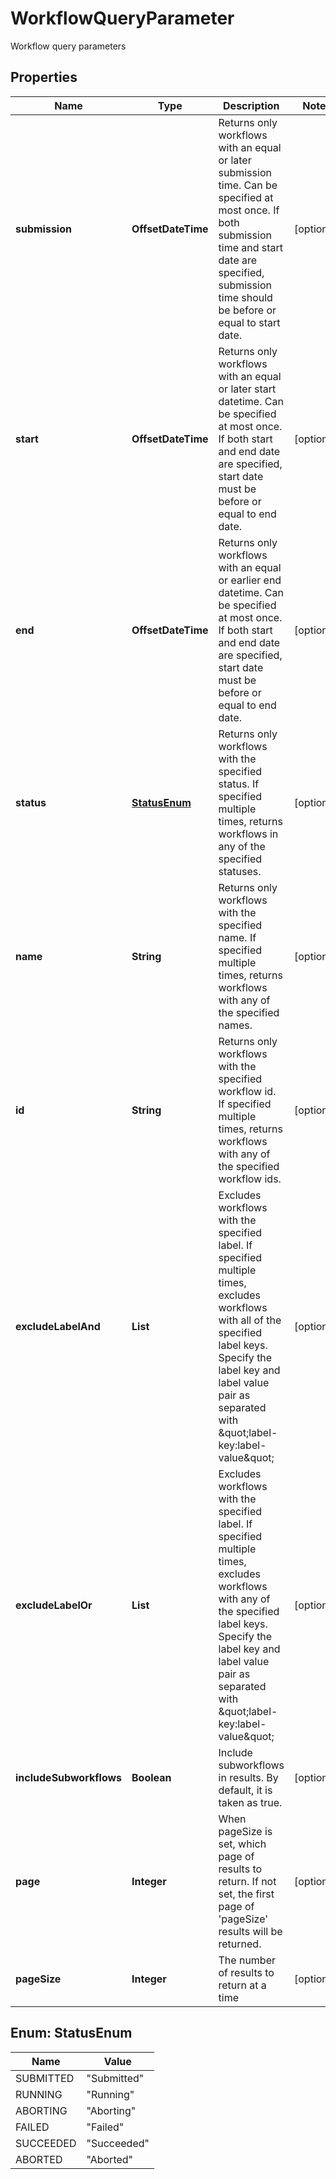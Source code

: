 

# WorkflowQueryParameter

Workflow query parameters

## Properties

| Name | Type | Description | Notes |
|------------ | ------------- | ------------- | -------------|
|**submission** | **OffsetDateTime** | Returns only workflows with an equal or later submission time. Can be specified at most once. If both submission time and start date are specified, submission time should be before or equal to start date.  |  [optional] |
|**start** | **OffsetDateTime** | Returns only workflows with an equal or later start datetime.  Can be specified at most once. If both start and end date are specified, start date must be before or equal to end date.  |  [optional] |
|**end** | **OffsetDateTime** | Returns only workflows with an equal or earlier end datetime.  Can be specified at most once. If both start and end date are specified, start date must be before or equal to end date.  |  [optional] |
|**status** | [**StatusEnum**](#StatusEnum) | Returns only workflows with the specified status.  If specified multiple times, returns workflows in any of the specified statuses.  |  [optional] |
|**name** | **String** | Returns only workflows with the specified name.  If specified multiple times, returns workflows with any of the specified names.  |  [optional] |
|**id** | **String** | Returns only workflows with the specified workflow id.  If specified multiple times, returns workflows with any of the specified workflow ids.  |  [optional] |
|**excludeLabelAnd** | **List** | Excludes workflows with the specified label.  If specified multiple times, excludes workflows with all of the specified label keys. Specify the label key and label value pair as separated with \&quot;label-key:label-value\&quot;  |  [optional] |
|**excludeLabelOr** | **List** | Excludes workflows with the specified label.  If specified multiple times, excludes workflows with any of the specified label keys. Specify the label key and label value pair as separated with \&quot;label-key:label-value\&quot;  |  [optional] |
|**includeSubworkflows** | **Boolean** | Include subworkflows in results. By default, it is taken as true. |  [optional] |
|**page** | **Integer** | When pageSize is set, which page of results to return. If not set, the first page of &#39;pageSize&#39; results will be returned. |  [optional] |
|**pageSize** | **Integer** | The number of results to return at a time |  [optional] |



## Enum: StatusEnum

| Name | Value |
|---- | -----|
| SUBMITTED | &quot;Submitted&quot; |
| RUNNING | &quot;Running&quot; |
| ABORTING | &quot;Aborting&quot; |
| FAILED | &quot;Failed&quot; |
| SUCCEEDED | &quot;Succeeded&quot; |
| ABORTED | &quot;Aborted&quot; |



